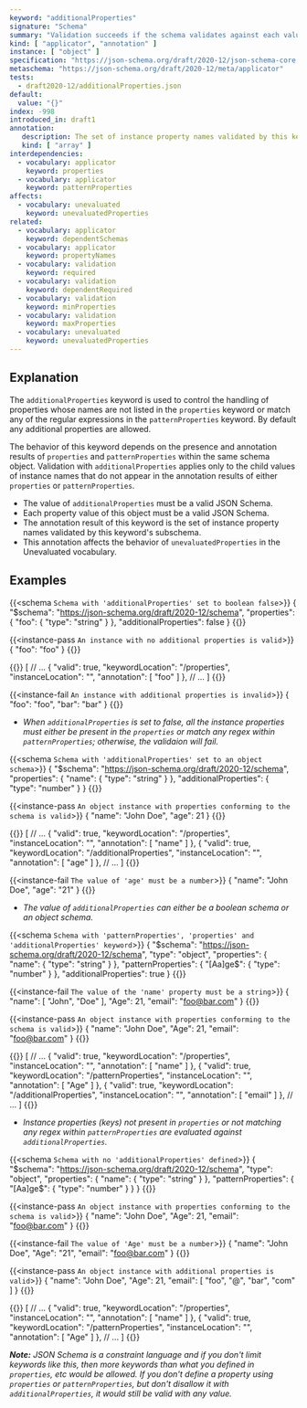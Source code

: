 ```yaml
---
keyword: "additionalProperties"
signature: "Schema"
summary: "Validation succeeds if the schema validates against each value not matched by other object applicators in this vocabulary."
kind: [ "applicator", "annotation" ]
instance: [ "object" ]
specification: "https://json-schema.org/draft/2020-12/json-schema-core.html#section-10.3.2.3"
metaschema: "https://json-schema.org/draft/2020-12/meta/applicator"
tests:
  - draft2020-12/additionalProperties.json
default:
  value: "{}"
index: -998
introduced_in: draft1
annotation:
   description: The set of instance property names validated by this keyword's subschema
   kind: [ "array" ]
interdependencies:
  - vocabulary: applicator
    keyword: properties
  - vocabulary: applicator
    keyword: patternProperties
affects:
  - vocabulary: unevaluated
    keyword: unevaluatedProperties
related:
  - vocabulary: applicator
    keyword: dependentSchemas
  - vocabulary: applicator
    keyword: propertyNames
  - vocabulary: validation
    keyword: required
  - vocabulary: validation
    keyword: dependentRequired
  - vocabulary: validation
    keyword: minProperties
  - vocabulary: validation
    keyword: maxProperties
  - vocabulary: unevaluated
    keyword: unevaluatedProperties
---
```


## Explanation

The `additionalProperties` keyword is used to control the handling of properties whose names are not listed in the `properties` keyword or match any of the regular expressions in the `patternProperties` keyword. By default any additional properties are allowed.

The behavior of this keyword depends on the presence and annotation results of `properties` and `patternProperties` within the same schema object. Validation with `additionalProperties` applies only to the child values of instance names that do not appear in the annotation results of either `properties` or `patternProperties`.

* The value of `additionalProperties` must be a valid JSON Schema.
* Each property value of this object must be a valid JSON Schema.
* The annotation result of this keyword is the set of instance property names validated by this keyword's subschema.
* This annotation affects the behavior of `unevaluatedProperties` in the Unevaluated vocabulary.

## Examples

{{<schema `Schema with 'additionalProperties' set to boolean false`>}}
{
  "$schema": "https://json-schema.org/draft/2020-12/schema",
  "properties": {
    "foo": { "type": "string" }
  },
  "additionalProperties": false
}
{{</schema>}}

{{<instance-pass `An instance with no additional properties is valid`>}}
{ "foo": "foo" }
{{</instance-pass>}}

{{<instance-annotation>}}
[
  // ...
  {
    "valid": true,
    "keywordLocation": "/properties",
    "instanceLocation": "",
    "annotation": [ "foo" ]
  },
  // ...
]
{{</instance-annotation>}}

{{<instance-fail `An instance with additional properties is invalid`>}}
{ "foo": "foo", "bar": "bar" }
{{</instance-fail>}}
* _When `additionalProperties` is set to false, all the instance properties must either be present in the `properties` or match any regex within `patternProperties`; otherwise, the validaion will fail._

{{<schema `Schema with 'additionalProperties' set to an object schema`>}}
{
  "$schema": "https://json-schema.org/draft/2020-12/schema",
  "properties": {
    "name": { "type": "string" }
  },
  "additionalProperties": {
    "type": "number"
  }
}
{{</schema>}}

{{<instance-pass `An object instance with properties conforming to the schema is valid`>}}
{ "name": "John Doe", "age": 21 }
{{</instance-pass>}}

{{<instance-annotation>}}
[
  // ...
  {
    "valid": true,
    "keywordLocation": "/properties",
    "instanceLocation": "",
    "annotation": [ "name" ]
  },
  {
    "valid": true,
    "keywordLocation": "/additionalProperties",
    "instanceLocation": "",
    "annotation": [ "age" ]
  },
  // ...
]
{{</instance-annotation>}}

{{<instance-fail `The value of 'age' must be a number`>}}
{ "name": "John Doe", "age": "21" }
{{</instance-fail>}}
* _The value of `additionalProperties` can either be a boolean schema or an object schema._

{{<schema `Schema with 'patternProperties', 'properties' and 'additionalProperties' keyword`>}}
{
  "$schema": "https://json-schema.org/draft/2020-12/schema",
  "type": "object",
  "properties": {
    "name": { "type": "string" }
  },
  "patternProperties": {
    "[Aa]ge$": { "type": "number" }
  },
  "additionalProperties": true
}
{{</schema>}}

{{<instance-fail `The value of the 'name' property must be a string`>}}
{
  "name": [ "John", "Doe" ],
  "Age": 21,
  "email": "foo@bar.com"
}
{{</instance-fail>}}

{{<instance-pass `An object instance with properties conforming to the schema is valid`>}}
{
  "name": "John Doe",
  "Age": 21,
  "email": "foo@bar.com"
}
{{</instance-pass>}}

{{<instance-annotation>}}
[
  // ...
  {
    "valid": true,
    "keywordLocation": "/properties",
    "instanceLocation": "",
    "annotation": [ "name" ]
  },
  {
    "valid": true,
    "keywordLocation": "/patternProperties",
    "instanceLocation": "",
    "annotation": [ "Age" ]
  },
  {
    "valid": true,
    "keywordLocation": "/additionalProperties",
    "instanceLocation": "",
    "annotation": [ "email" ]
  },
  // ...
]
{{</instance-annotation>}}
* _Instance properties (keys) not present in `properties` or not matching any regex within `patternProperties` are evaluated against `additionalProperties`._

{{<schema `Schema with no 'additionalProperties' defined`>}}
{
  "$schema": "https://json-schema.org/draft/2020-12/schema",
  "type": "object",
  "properties": {
    "name": { "type": "string" }
  },
  "patternProperties": {
    "[Aa]ge$": { "type": "number" }
  }
}
{{</schema>}}

{{<instance-pass `An object instance with properties conforming to the schema is valid`>}}
{
  "name": "John Doe",
  "Age": 21,
  "email": "foo@bar.com"
}
{{</instance-pass>}}

{{<instance-fail `The value of 'Age' must be a number`>}}
{
  "name": "John Doe",
  "Age": "21",
  "email": "foo@bar.com"
}
{{</instance-fail>}}

{{<instance-pass `An object instance with additional properties is valid`>}}
{
  "name": "John Doe",
  "Age": 21,
  "email": [ "foo", "@", "bar", "com" ]
}
{{</instance-pass>}}

{{<instance-annotation>}}
[
  // ...
  {
    "valid": true,
    "keywordLocation": "/properties",
    "instanceLocation": "",
    "annotation": [ "name" ]
  },
  {
    "valid": true,
    "keywordLocation": "/patternProperties",
    "instanceLocation": "",
    "annotation": [ "Age" ]
  },
  // ...
]
{{</instance-annotation>}}

 _**Note:** JSON Schema is a constraint language and if you don't limit keywords like this, then more keywords than what you defined in `properties`, etc would be allowed. If you don't define a property using `properties` or `patternProperties`, but don't disallow it with `additionalProperties`, it would still be valid with any value._
